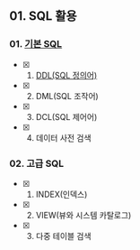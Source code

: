 ## 01. SQL 활용
### 01. [기본 SQL](https://github.com/VSCodeNers/info-license/tree/main/01.SQL%ED%99%9C%EC%9A%A9/01.%EA%B8%B0%EB%B3%B8SQL)
- [x] 01. [DDL(SQL 정의어)](https://github.com/VSCodeNers/info-license/tree/main/01.SQL%ED%99%9C%EC%9A%A9/01.%EA%B8%B0%EB%B3%B8SQL/01.DDL)
- [x] 02. DML(SQL 조작어)
- [x] 03. DCL(SQL 제어어)
- [x] 04. 데이터 사전 검색
  
### 02. 고급 SQL
- [x] 01. INDEX(인덱스)
- [x] 02. VIEW(뷰와 시스템 카탈로그)
- [x] 03. 다중 테이블 검색
